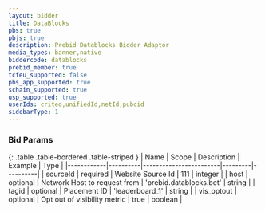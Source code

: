 ```yaml
---
layout: bidder
title: DataBlocks
pbs: true
pbjs: true
description: Prebid Datablocks Bidder Adaptor
media_types: banner,native
biddercode: datablocks
prebid_member: true
tcfeu_supported: false
pbs_app_supported: true
schain_supported: true
usp_supported: true
userIds: criteo,unifiedId,netId,pubcid
sidebarType: 1
---
```


### Bid Params

{: .table .table-bordered .table-striped }
| Name       | Scope    | Description            | Example | Type     |
|------------|----------|------------------------|---------|----------|
| sourceId | required | Website Source Id | 111 | integer |
| host | optional | Network Host to request from | 'prebid.datablocks.bet' | string |
| tagid | optional | Placement ID | 'leaderboard_1' | string |
| vis_optout | optional | Opt out of visibility metric | true | boolean |
